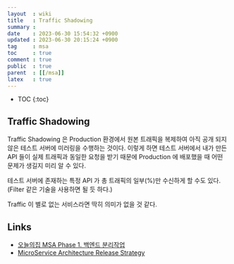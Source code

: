 ```yaml
---
layout  : wiki
title   : Traffic Shadowing
summary : 
date    : 2023-06-30 15:54:32 +0900
updated : 2023-06-30 20:15:24 +0900
tag     : msa
toc     : true
comment : true
public  : true
parent  : [[/msa]]
latex   : true
---
```

* TOC
{:toc}

## Traffic Shadowing

Traffic Shadowing 은 Production 환경에서 원본 트래픽을 복제하여 아직 공개 되지 않은 테스트 서버에 미러링을 수행하는 것이다.
이렇게 하면 테스트 서버에서 내가 만든 API 들이 실제 트래픽과 동일한 요청을 받기 때문에 Production 에 배포했을 때 어떤 문제가 생길지 미리 알 수 있다.

테스트 서버에 존재하는 특정 API 가 총 트래픽의 일부(%)만 수신하게 할 수도 있다. (Filter 같은 기술을 사용하면 될 듯 하다.)

Traffic 이 별로 없는 서비스라면 딱히 의미가 없을 것 같다.

## Links

- [오늘의집 MSA Phase 1. 백엔드 분리작업](https://www.bucketplace.com/post/2022-01-14-%EC%98%A4%EB%8A%98%EC%9D%98%EC%A7%91-msa-phase-1-%EB%B0%B1%EC%97%94%EB%93%9C-%EB%B6%84%EB%A6%AC%EC%9E%91%EC%97%85/)
- [MicroService Architecture Release Strategy](https://junhyunny.github.io/msa/msa-release/)